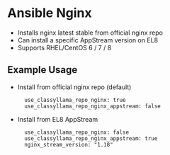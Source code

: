 # Ansible Nginx

* Installs nginx latest stable from official nginx repo
* Can install a specific AppStream version on EL8
* Supports RHEL/CentOS 6 / 7 / 8

## Example Usage

* Install from official nginx repo (default)

        use_classyllama_repo_nginx: true
        use_classyllama_repo_nginx_appstream: false

* Install from EL8 AppStream

        use_classyllama_repo_nginx: false
        use_classyllama_repo_nginx_appstream: true
        nginx_stream_version: "1.18"
